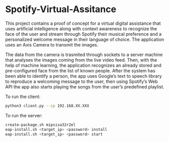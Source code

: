 # Spotify-Virtual-Assitance 

This project contains a proof of concept for a virtual digital assistance that uses artificial intelligence along with context awareness to recognize the face of the user and stream through Spotify their musical preference and a personalized welcome message in their language of choice.
The application uses an Axis Camera to transmit the images. 

The data from the camera is trasmited through sockets to a server machine that analyses the images coming from the live video feed. Then, with the help of machine learning, the application recognizes an already stored and pre-configured face from the list of known people. After the system has been able to identify a person, the app uses Google’s text to speech library to reproduce a welcoming message to the user, then using Spotify’s Web API the app also starts playing the songs from the user’s predefined playlist.

To run the client:
```sh
python3 client.py --ip 192.168.XX.XXX
```
To run the server:
```sh
create-package.sh mipsisa32r2el
eap-install.sh <target_ip> <password> install
eap-install.sh <target_ip> <password> start
```

